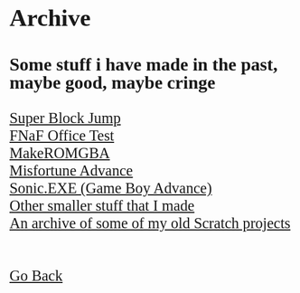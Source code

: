 <html>
<style>
		h3 {
			font-family: AppleKid;
			line-height: 1;
		}
		h2 {
			font-family: AppleKid;
			line-height: 1;
		}
		h1 {
			font-family: AppleKid;
			line-height: 1;
		}
		@font-face {
			font-family: AppleKid;
			src: url('images/Apple-Kid.woff2') format('woff2'),
				url('images/Apple-Kid.woff') format('woff');
			font-weight: normal;
			font-style: normal;
		}
        p.small {
            line-height: 1;
        }
		.mainContent {
			font-family: AppleKid;
			font-size: 20pt;
		}
</style>
<body>
<div class="mainContent">
<h1 style="font-size:32pt">Archive</h1>
<h3 style="font-size:24pt">Some stuff i have made in the past, maybe good, maybe cringe</h3>
<a href="Archive/SuperBlockJump">Super Block Jump</a><br />
<a href="Archive/FNAFOfficeTest">FNaF Office Test</a><br />
<a href="Archive/MakeROMGBA">MakeROMGBA</a><br />
<a href="Archive/MisfortuneAdvance">Misfortune Advance</a><br />
<a href="Archive/SonicExeGBA">Sonic.EXE (Game Boy Advance)</a><br />
<a href="Archive/Other">Other smaller stuff that I made</a><br />
<a href="Archive/OtherScratch">An archive of some of my old Scratch projects</a><br />
<br />
<br />
<a href="..">Go Back</a><br />
</div>
</body>
</html>